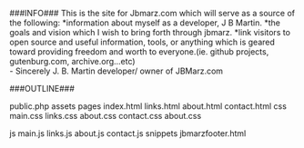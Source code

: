 ###INFO###
This is the site for Jbmarz.com which will serve as a source of the following:
*information about myself as a developer, J B Martin.
*the goals and vision which I wish to bring forth through jbmarz.
*link visitors to open source and useful information, tools, or anything which is geared toward providing freedom and worth to everyone.(ie. github projects, gutenburg.com, archive.org...etc)                
                                             - Sincerely J. B. Martin developer/ owner of JBMarz.com
            
            


###OUTLINE###

public.php
assets
   pages
      index.html
      links.html
      about.html
      contact.html
   css
      main.css
      links.css
      about.css
      contact.css
      about.css
      
   js
      main.js
      links.js
      about.js
      contact.js
snippets
   jbmarzfooter.html
